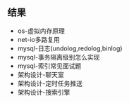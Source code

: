 ## 结果
- os-虚拟内存原理
- net-io多路复用
- mysql-日志(undolog,redolog,binlog)
- mysql-事务隔离级别怎么实现
- mysql-索引常见面试题
- 架构设计-聊天室
- 架构设计-定时任务推送
- 架构设计-搜索引擎


